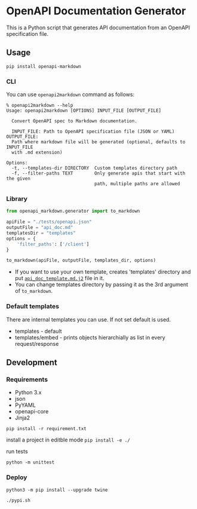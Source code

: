 # OpenAPI Documentation Generator

This is a Python script that generates API documentation from an OpenAPI specification file.

## Usage

`pip install openapi-markdown`

### CLI

You can use `openapi2markdown` command as follows:

```
% openapi2markdown --help                
Usage: openapi2markdown [OPTIONS] INPUT_FILE [OUTPUT_FILE]

  Convert OpenAPI spec to Markdown documentation.

  INPUT_FILE: Path to OpenAPI specification file (JSON or YAML) OUTPUT_FILE:
  Path where markdown file will be generated (optional, defaults to INPUT_FILE
  with .md extension)

Options:
  -t, --templates-dir DIRECTORY  Custom templates directory path
  -f, --filter-paths TEXT        Only generate apis that start with the given
                                 path, multiple paths are allowed
```

### Library

```python
from openapi_markdown.generator import to_markdown

apiFile = "./tests/openapi.json"
outputFile = "api_doc.md"
templatesDir = "templates"
options = {
    'filter_paths': ['/client']
}

to_markdown(apiFile, outputFile, templates_dir, options)
```

- If you want to use your own template, creates 'templates' directory and put [`api_doc_template.md.j2`](src/openapi_markdown/templates/api_doc_template.md.j2) file in it.
- You can change templates directory by passing it as the 3rd argument of `to_markdown`.

### Default templates

There are internal templates you can use. If not set default is used.

* templates - default
* templates/embed - prints objects hierarchially as list in every request/response

## Development

### Requirements

- Python 3.x
- json
- PyYAML
- openapi-core
- Jinja2

`pip install -r requirement.txt`

install a project in editble mode
`pip install -e ./`

run tests

`python -m unittest`

### Deploy

```
python3 -m pip install --upgrade twine
```

```
./pypi.sh
```

